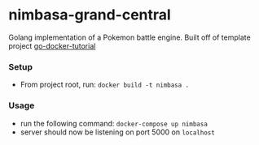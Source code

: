 # nimbasa-grand-central
Golang implementation of a Pokemon battle engine. Built off of template project [go-docker-tutorial](https://github.com/jwl/go-docker-tutorial)

### Setup
* From project root, run: `docker build -t nimbasa .`

### Usage
* run the following command: `docker-compose up nimbasa`
* server should now be listening on port 5000 on `localhost`
